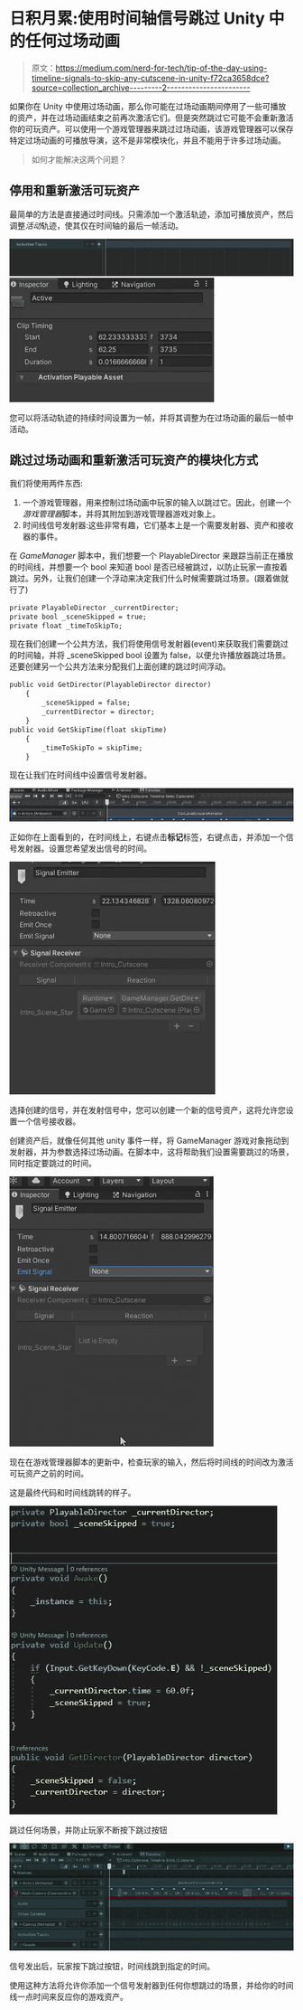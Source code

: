 # 日积月累:使用时间轴信号跳过 Unity 中的任何过场动画

> 原文：<https://medium.com/nerd-for-tech/tip-of-the-day-using-timeline-signals-to-skip-any-cutscene-in-unity-f72ca3658dce?source=collection_archive---------2----------------------->

如果你在 Unity 中使用过场动画，那么你可能在过场动画期间停用了一些可播放的资产，并在过场动画结束之前再次激活它们。但是突然跳过它可能不会重新激活你的可玩资产。可以使用一个游戏管理器来跳过过场动画，该游戏管理器可以保存特定过场动画的可播放导演，这不是非常模块化，并且不能用于许多过场动画。

> 如何才能解决这两个问题？

## 停用和重新激活可玩资产

最简单的方法是直接通过时间线。只需添加一个激活轨迹，添加可播放资产，然后调整*活动*轨迹，使其仅在时间轴的最后一帧活动。

![](img/855f8f6cb1ceff735ddc18989ae02f13.png)![](img/b2db308a0879b27c533a5e95d9341c69.png)

您可以将活动轨迹的持续时间设置为一帧，并将其调整为在过场动画的最后一帧中活动。

## 跳过过场动画和重新激活可玩资产的模块化方式

我们将使用两件东西:

1.  一个游戏管理器，用来控制过场动画中玩家的输入以跳过它。因此，创建一个*游戏管理器*脚本，并将其附加到游戏管理器游戏对象上。
2.  时间线信号发射器:这些非常有趣，它们基本上是一个需要发射器、资产和接收器的事件。

在 *GameManager* 脚本中，我们想要一个 PlayableDirector 来跟踪当前正在播放的时间线，并想要一个 bool 来知道 bool 是否已经被跳过，以防止玩家一直按着跳过。另外，让我们创建一个浮动来决定我们什么时候需要跳过场景。(跟着做就行了)

```
private PlayableDirector _currentDirector;
private bool _sceneSkipped = true;
private float _timeToSkipTo;
```

现在我们创建一个公共方法，我们将使用信号发射器(event)来获取我们需要跳过的时间轴，并将 _sceneSkipped bool 设置为 false，以便允许播放器跳过场景。还要创建另一个公共方法来分配我们上面创建的跳过时间浮动。

```
public void GetDirector(PlayableDirector director)
    {
        _sceneSkipped = false;
        _currentDirector = director;
    }
public void GetSkipTime(float skipTime)
    {
        _timeToSkipTo = skipTime;
    }
```

现在让我们在时间线中设置信号发射器。

![](img/27e1d6261fe61257b7b0edc55e52a6dd.png)

正如你在上面看到的，在时间线上，右键点击**标记**标签，右键点击，并添加一个信号发射器。设置您希望发出信号的时间。

![](img/6a6a678fea68fc3c7586ad50b0625fbf.png)

选择创建的信号，并在发射信号中，您可以创建一个新的信号资产，这将允许您设置一个信号接收器。

创建资产后，就像任何其他 unity 事件一样，将 GameManager 游戏对象拖动到发射器，并为参数选择过场动画。在脚本中，这将帮助我们设置需要跳过的场景，同时指定要跳过的时间。

![](img/d77be7a2f2eeac057565cd8fc31c637f.png)

现在在游戏管理器脚本的更新中，检查玩家的输入，然后将时间线的时间改为激活可玩资产之前的时间。

这是最终代码和时间线跳转的样子。

![](img/2311c836e315e11ccfc6423b682ea887.png)

跳过任何场景，并防止玩家不断按下跳过按钮

![](img/901607caa166dd9e607918b776c7ca8a.png)

信号发出后，玩家按下跳过按钮，时间线跳到指定的时间。

使用这种方法将允许你添加一个信号发射器到任何你想跳过的场景，并给你的时间线一点时间来反应你的游戏资产。